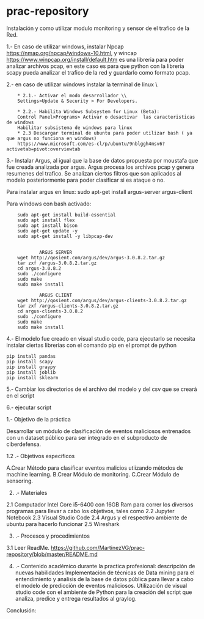 # prac-repository

Instalación y como utilizar modulo monitoring y sensor de el trafico de la Red.

1.- En caso de utilizar windows, instalar Npcap https://nmap.org/npcap/windows-10.html, y wincap https://www.winpcap.org/install/default.htm es una libreria para poder analizar archivos pcap, en este caso es para que python con la libreria scapy pueda  analizar el trafico de la red y guardarlo como formato pcap.



2.- en caso de utilizar windows instalar la terminal de linux \\
        
        * 2.1.- Activar el modo desarrollador \\
        Settings>Update & Security > For Developers.
        
        * 2.2.- Habilita Windows Subsystem for Linux (Beta):
        Control Panel>Programs> Activar o desactivar  las caracteristicas de windows
        Habilitar subsistema de windows para linux
        * 2.3 Descargar terminal de ubuntu para poder utilizar bash ( ya que argus no funciona en windows)
        https://www.microsoft.com/es-cl/p/ubuntu/9nblggh4msv6?activetab=pivot:overviewtab

3.- Instalar Argus, al igual que la base de datos propuesta por moustafa que fue creada analizada por argus.
Argus procesa los archivos pcap y genera resumenes del trafico. Se analizan ciertos filtros que son aplicados al modelo posteriormente para poder clasificar si es ataque o no.

Para instalar argus en linux: sudo apt-get install argus-server argus-client

Para windows con bash activado: 

        sudo apt-get install build-essential
        sudo apt install flex
        sudo apt install bison
        sudo apt-get update -y
        sudo apt-get install -y libpcap-dev


                ARGUS SERVER
        wget http://qosient.com/argus/dev/argus-3.0.8.2.tar.gz
        tar zxf /argus-3.0.8.2.tar.gz
        cd argus-3.0.8.2
        sudo ./configure
        sudo make
        sudo make install  

                ARGUS CLIENT
        wget http://qosient.com/argus/dev/argus-clients-3.0.8.2.tar.gz
        tar zxf /argus-clients-3.0.8.2.tar.gz
        cd argus-clients-3.0.8.2
        sudo ./configure
        sudo make
        sudo make install  

4.- El modelo fue creado en visual studio code, para ejecutarlo se necesita instalar ciertas librerias con el comando pip en el prompt de python

```
pip install pandas
pip install scapy
pip install graypy
pip install joblib
pip install sklearn

```
5.- Cambiar los directorios de el archivo del modelo y del csv que se creará en el script


6.- ejecutar script




1.- Objetivo de la práctica

Desarrollar un módulo de clasificación de eventos maliciosos entrenados con un dataset público para ser integrado en el subproducto de ciberdefensa.


1.2 .- Objetivos específicos

A.Crear Método para clasificar eventos malicios utiizando métodos de machine learning.
B.Crear Módulo de monitoring.
C.Crear Módulo de sensoring.
 
 


2.  .- Materiales

2.1 Computador Intel Core i5-6400 con 16GB Ram para correr los diversos programas para llevar a cabo los objetivos, tales como
2.2 Jupyter Notebook
2.3 Visual Studio Code
2.4 Argus y el respectivo ambiente de ubuntu para hacerlo funcionar
2.5 Wireshark


3.   .- Procesos y procedimientos

3.1 Leer ReadMe. https://github.com/MartinezVG/prac-repository/blob/master/README.md

4.    .- Contenido académico durante la practica profesional: descripción de nuevas habilidades
Implementación de técnicas de Data mining para el entendimiento y analisis de la base de datos pública para llevar a cabo el modelo de predicción de eventos maliciosos.
Utilización de visual studio code con el ambiente de Python para la creación del script que analiza, predice y entrega resultados al graylog.


Conclusión:

